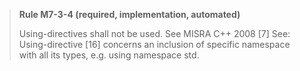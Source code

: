 > **Rule M7-3-4 (required, implementation, automated)**
>
> Using-directives shall not be used.
> See MISRA C++ 2008 [7]
> See: Using-directive [16] concerns an inclusion of specific namespace with all its
> types, e.g. using namespace std.
